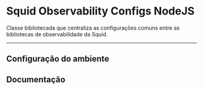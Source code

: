 # Squid Observability Configs NodeJS

Classe bibliotecada que centraliza as configurações comuns entre as bibliotecas de observabilidade da Squid.

---

## Configuração do ambiente

## Documentação
